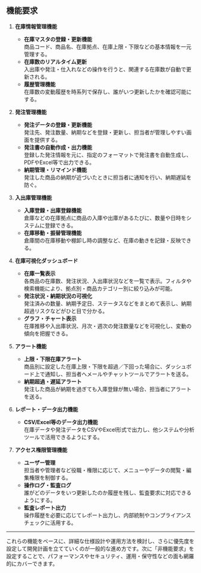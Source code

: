 ## 機能要求

1. **在庫情報管理機能**  
   - **在庫マスタの登録・更新機能**  
     商品コード、商品名、在庫拠点、在庫上限・下限などの基本情報を一元管理する。  
   - **在庫数のリアルタイム更新**  
     入出庫や発注・仕入れなどの操作を行うと、関連する在庫数が自動で更新される。  
   - **履歴管理機能**  
     在庫数の変動履歴を時系列で保存し、誰がいつ更新したかを確認可能にする。

2. **発注管理機能**  
   - **発注データの登録・更新機能**  
     発注先、発注数量、納期などを登録・更新し、担当者が管理しやすい画面を提供する。  
   - **発注書の自動作成・出力機能**  
     登録した発注情報を元に、指定のフォーマットで発注書を自動生成し、PDFやExcel等で出力できる。  
   - **納期管理・リマインド機能**  
     発注した商品の納期が近づいたときに担当者に通知を行い、納期遅延を防ぐ。

3. **入出庫管理機能**  
   - **入庫登録・出庫登録機能**  
     倉庫などの在庫拠点に商品の入庫や出庫があるたびに、数量や日時をシステムに登録できる。  
   - **在庫移動・振替管理機能**  
     倉庫間の在庫移動や棚卸し時の調整など、在庫の動きを記録・反映できる。

4. **在庫可視化ダッシュボード**  
   - **在庫一覧表示**  
     各商品の在庫数、発注状況、入出庫状況などを一覧で表示。フィルタや検索機能により、拠点別・商品カテゴリー別に絞り込みが可能。  
   - **発注状況・納期状況の可視化**  
     発注済みの数量、納期予定日、ステータスなどをまとめて表示し、納期超過リスクなどがひと目で分かる。  
   - **グラフ・チャート表示**  
     在庫推移や入出庫状況、月次・週次の発注数量などを可視化し、変動の傾向を把握できる。

5. **アラート機能**  
   - **上限・下限在庫アラート**  
     商品別に設定した在庫上限・下限を超過／下回った場合に、ダッシュボード上で通知し、担当者へメールやチャットツールでアラートを送る。   
   - **納期超過・遅延アラート**  
     発注した商品が納期を過ぎても入庫登録が無い場合、担当者にアラートを送る。

6. **レポート・データ出力機能**  
   - **CSV/Excel等のデータ出力機能**  
     在庫データや発注データをCSVやExcel形式で出力し、他システムや分析ツールで活用できるようにする。  

7. **アクセス権限管理機能**  
   - **ユーザー管理**  
     担当者や管理者など役職・権限に応じて、メニューやデータの閲覧・編集権限を制御する。  
   - **操作ログ・監査ログ**  
     誰がどのデータをいつ更新したのか履歴を残し、監査要求に対応できるようにする。  
   - **監査レポート出力**  
     操作履歴を必要に応じてレポート出力し、内部統制やコンプライアンスチェックに活用する。

---

これらの機能をベースに、詳細な仕様設計や運用方法を検討し、さらに優先度を設定して開発計画を立てていくのが一般的な進め方です。次に「非機能要求」を設定することで、パフォーマンスやセキュリティ、運用・保守性などの面も網羅的にカバーできます。